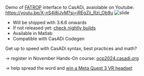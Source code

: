 Demo of [FATROP](https://github.com/meco-group/fatrop) interface to CasADi, avaiolable on Youtube: https://youtu.be/X-nS4i8jJyM?si=jREgZii_Rzj_Ob9u
![slide](https://github.com/jgillis/fatrop_demo/assets/329032/69787881-484b-497d-adb1-e135439ae5ae)

* Will be shipped with 3.6.6 onwards
* If not released yet: [check nightly builds](https://github.com/casadi/casadi/releases/tag/nightly-main)
* Available in Matlab
* Compatible with CasADi Codegen

Get up to speed with CasADi syntax, best practices and math?

  -> register in November Hands-On course: [ocp2024.casadi.org](https://web.casadi.org/ocp2024/)
  
  -> help spread the word and [win a Meta Quest 3 VR headset](https://www.linkedin.com/posts/joris-gillis-a2759a6_win-a-meta-quest-3-headset-500-with-casadi-activity-7201518082035437568-o3g2?utm_source=share&utm_medium=member_desktop)
  
